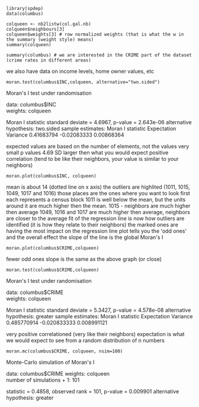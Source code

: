 ```
library(spdep)
data(columbus)

colqueen <- nb2listw(col.gal.nb)
colqueen$neighbours[3]
colqueen$weights[3] # row normalized weights (that is what the w in the summary (weight style) means)
summary(colqueen)

summary(columbus) # we are interested in the CRIME part of the dataset (crime rates in different areas)
```
 we also have data on income levels, home owner values, etc
```
moran.test(columbus$INC,colqueen, alternative="two.sided")
```

  Moran's I test under randomisation

data:  columbus$INC  
weights: colqueen  

Moran I statistic standard deviate = 4.6967, p-value = 2.643e-06
alternative hypothesis: two.sided
sample estimates:
Moran I statistic       Expectation          Variance 
       0.41683794       -0.02083333        0.00868364 

expected values are based on the number of elements, not the values
very small p values
4.69 SD larger then what you would expect
positive correlation (tend to be like their neighbors, your value is similar to your neighbors)

```
moran.plot(columbus$INC, colqueen)
```

mean is about 14 (dotted line on x axis)
the outliers are highlited (1011, 1015, 1049, 1017 and 1016)
those places are the ones where you want to look first
each represents a census block
1011 is well below the mean, but the units around it are much higher then the mean. 
1015 - neighbors are much higher then average
1049, 1016 and 1017 are much higher then average, neighbors are closer to the average
fit of the regression line is now how outliers are identified (it is how they relate to their neighbors)
the marked ones are having the most impact on the regression line
plot tells you the 'odd ones' and the overall effect 
the slope of the line is the global Moran's I
```
moran.plot(columbus$CRIME,colqueen)
```
fewer odd ones
slope is the same as the above graph (or close)
```
moran.test(columbus$CRIME,colqueen)
```
  Moran's I test under randomisation

data:  columbus$CRIME  
weights: colqueen  

Moran I statistic standard deviate = 5.3427, p-value = 4.578e-08
alternative hypothesis: greater
sample estimates:
Moran I statistic       Expectation          Variance 
      0.485770914      -0.020833333       0.008991121 

very positive correlationed (very like their neighbors)
expectation is what we would expect to see from a random distribution of n numbers
```
moran.mc(columbus$CRIME, colqueen, nsim=100)
```
  Monte-Carlo simulation of Moran's I

data:  columbus$CRIME 
weights: colqueen  
number of simulations + 1: 101 

statistic = 0.4858, observed rank = 101, p-value = 0.009901
alternative hypothesis: greater
